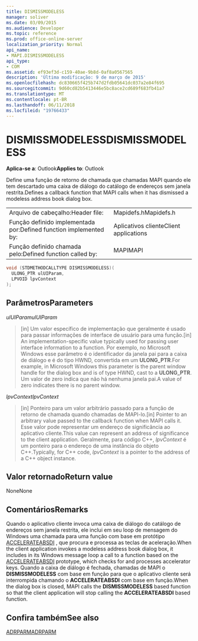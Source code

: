 ```yaml
---
title: DISMISSMODELESS
manager: soliver
ms.date: 03/09/2015
ms.audience: Developer
ms.topic: reference
ms.prod: office-online-server
localization_priority: Normal
api_name:
- MAPI.DISMISSMODELESS
api_type:
- COM
ms.assetid: ef93ef3d-c159-40ae-9b8d-0af8a0567565
description: 'Última modificação: 9 de março de 2015'
ms.openlocfilehash: dc830665f425b747d2fdb05641dc037a2e84f695
ms.sourcegitcommit: 9d60cd82b5413446e5bc8ace2cd689f683fb41a7
ms.translationtype: MT
ms.contentlocale: pt-BR
ms.lasthandoff: 06/11/2018
ms.locfileid: "19766433"
---
```

# <a name="dismissmodeless"></a><span data-ttu-id="72462-103">DISMISSMODELESS</span><span class="sxs-lookup"><span data-stu-id="72462-103">DISMISSMODELESS</span></span>

  
  
<span data-ttu-id="72462-104">**Aplica-se a**: Outlook</span><span class="sxs-lookup"><span data-stu-id="72462-104">**Applies to**: Outlook</span></span> 
  
<span data-ttu-id="72462-105">Define uma função de retorno de chamada que chamadas MAPI quando ele tem descartado uma caixa de diálogo do catálogo de endereços sem janela restrita.</span><span class="sxs-lookup"><span data-stu-id="72462-105">Defines a callback function that MAPI calls when it has dismissed a modeless address book dialog box.</span></span> 
  
|||
|:-----|:-----|
|<span data-ttu-id="72462-106">Arquivo de cabeçalho:</span><span class="sxs-lookup"><span data-stu-id="72462-106">Header file:</span></span>  <br/> |<span data-ttu-id="72462-107">Mapidefs.h</span><span class="sxs-lookup"><span data-stu-id="72462-107">Mapidefs.h</span></span>  <br/> |
|<span data-ttu-id="72462-108">Função definido implementada por:</span><span class="sxs-lookup"><span data-stu-id="72462-108">Defined function implemented by:</span></span>  <br/> |<span data-ttu-id="72462-109">Aplicativos cliente</span><span class="sxs-lookup"><span data-stu-id="72462-109">Client applications</span></span>  <br/> |
|<span data-ttu-id="72462-110">Função definido chamada pelo:</span><span class="sxs-lookup"><span data-stu-id="72462-110">Defined function called by:</span></span>  <br/> |<span data-ttu-id="72462-111">MAPI</span><span class="sxs-lookup"><span data-stu-id="72462-111">MAPI</span></span>  <br/> |
   
```cpp
void (STDMETHODCALLTYPE DISMISSMODELESS)(
  ULONG_PTR ulUIParam,
  LPVOID lpvContext
);
```

## <a name="parameters"></a><span data-ttu-id="72462-112">Parâmetros</span><span class="sxs-lookup"><span data-stu-id="72462-112">Parameters</span></span>

 <span data-ttu-id="72462-113">_ulUIParam_</span><span class="sxs-lookup"><span data-stu-id="72462-113">_ulUIParam_</span></span>
  
> <span data-ttu-id="72462-114">[in] Um valor específico de implementação que geralmente é usado para passar informações de interface de usuário para uma função.</span><span class="sxs-lookup"><span data-stu-id="72462-114">[in] An implementation-specific value typically used for passing user interface information to a function.</span></span> <span data-ttu-id="72462-115">Por exemplo, no Microsoft Windows esse parâmetro é o identificador da janela pai para a caixa de diálogo e é do tipo HWND, convertida em um **ULONG_PTR**.</span><span class="sxs-lookup"><span data-stu-id="72462-115">For example, in Microsoft Windows this parameter is the parent window handle for the dialog box and is of type HWND, cast to a **ULONG_PTR**.</span></span> <span data-ttu-id="72462-116">Um valor de zero indica que não há nenhuma janela pai.</span><span class="sxs-lookup"><span data-stu-id="72462-116">A value of zero indicates there is no parent window.</span></span> 
    
 <span data-ttu-id="72462-117">_lpvContext_</span><span class="sxs-lookup"><span data-stu-id="72462-117">_lpvContext_</span></span>
  
> <span data-ttu-id="72462-118">[in] Ponteiro para um valor arbitrário passado para a função de retorno de chamada quando chamadas de MAPI-lo.</span><span class="sxs-lookup"><span data-stu-id="72462-118">[in] Pointer to an arbitrary value passed to the callback function when MAPI calls it.</span></span> <span data-ttu-id="72462-119">Esse valor pode representar um endereço de significância ao aplicativo cliente.</span><span class="sxs-lookup"><span data-stu-id="72462-119">This value can represent an address of significance to the client application.</span></span> <span data-ttu-id="72462-120">Geralmente, para código C++, _lpvContext_ é um ponteiro para o endereço de uma instância do objeto C++.</span><span class="sxs-lookup"><span data-stu-id="72462-120">Typically, for C++ code,  _lpvContext_ is a pointer to the address of a C++ object instance.</span></span> 
    
## <a name="return-value"></a><span data-ttu-id="72462-121">Valor retornado</span><span class="sxs-lookup"><span data-stu-id="72462-121">Return value</span></span>

<span data-ttu-id="72462-122">None</span><span class="sxs-lookup"><span data-stu-id="72462-122">None</span></span>
  
## <a name="remarks"></a><span data-ttu-id="72462-123">Comentários</span><span class="sxs-lookup"><span data-stu-id="72462-123">Remarks</span></span>

<span data-ttu-id="72462-124">Quando o aplicativo cliente invoca uma caixa de diálogo do catálogo de endereços sem janela restrita, ele inclui em seu loop de mensagem do Windows uma chamada para uma função com base em protótipo [ACCELERATEABSDI](accelerateabsdi.md) , que procura e processa as teclas de aceleração.</span><span class="sxs-lookup"><span data-stu-id="72462-124">When the client application invokes a modeless address book dialog box, it includes in its Windows message loop a call to a function based on the [ACCELERATEABSDI](accelerateabsdi.md) prototype, which checks for and processes accelerator keys.</span></span> <span data-ttu-id="72462-125">Quando a caixa de diálogo é fechada, chamadas de MAPI o **DISMISSMODELESS** com base em função para que o aplicativo cliente será interrompida chamando o **ACCELERATEABSDI** com base em função.</span><span class="sxs-lookup"><span data-stu-id="72462-125">When the dialog box is closed, MAPI calls the **DISMISSMODELESS** based function so that the client application will stop calling the **ACCELERATEABSDI** based function.</span></span> 
  
## <a name="see-also"></a><span data-ttu-id="72462-126">Confira também</span><span class="sxs-lookup"><span data-stu-id="72462-126">See also</span></span>



[<span data-ttu-id="72462-127">ADRPARM</span><span class="sxs-lookup"><span data-stu-id="72462-127">ADRPARM</span></span>](adrparm.md)

